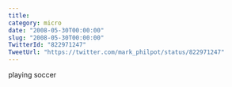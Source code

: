 ```yaml
---
title: 
category: micro
date: "2008-05-30T00:00:00"
slug: "2008-05-30T00:00:00"
TwitterId: "822971247"
TweetUrl: "https://twitter.com/mark_philpot/status/822971247"
---
```


playing soccer
